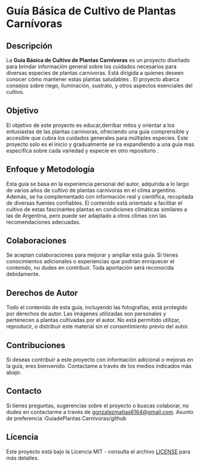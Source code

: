 # Guía Básica de Cultivo de Plantas Carnívoras

## Descripción

La **Guía Básica de Cultivo de Plantas Carnívoras** es un proyecto diseñado para brindar información general sobre los cuidados necesarios para diversas especies de plantas carnívoras. Está dirigida a quienes deseen conocer cómo mantener estas plantas saludables . El proyecto abarca consejos sobre riego, iluminación, sustrato, y otros aspectos esenciales del cultivo.

## Objetivo

El objetivo de este proyecto es educar,derribar mitos y orientar a los entusiastas de las plantas carnívoras, ofreciendo una guía comprensible y accesible que cubra los cuidados generales para múltiples especies.
Este proyecto solo es el inicio y gradualmente se ira expandiendo a una guia mas especifica sobre cada variedad y especie en otro repositorio .

## Enfoque y Metodología

Esta guía se basa en la experiencia personal del autor, adquirida a lo largo de varios años de cultivo de plantas carnívoras en el clima argentino. Además, se ha complementado con información real y científica, recopilada de diversas fuentes confiables. El contenido está orientado a facilitar el cultivo de estas fascinantes plantas en condiciones climáticas similares a las de Argentina, pero puede ser adaptado a otros climas con las recomendaciones adecuadas.

## Colaboraciones

Se aceptan colaboraciones para mejorar y ampliar esta guía. Si tienes conocimientos adicionales o experiencias que podrían enriquecer el contenido, no dudes en contribuir. Toda aportación será reconocida debidamente.

## Derechos de Autor

Todo el contenido de esta guía, incluyendo las fotografías, está protegido por derechos de autor. Las imágenes utilizadas son personales y pertenecen a plantas cultivadas por el autor. No está permitido utilizar, reproducir, o distribuir este material sin el consentimiento previo del autor.

## Contribuciones

Si deseas contribuir a este proyecto con información adicional o mejoras en la guía, eres bienvenido. Contactame a través de los medios indicados más abajo.

## Contacto

Si tienes preguntas, sugerencias sobre el proyecto o buscas colaborar, no dudes en contactarme a través de [gonzalezmatias6164@gmail.com](mailto:gonzalezmatias6164@gmail.com). Asunto de preferencia :GuiadePlantas Carnivoras/github

## Licencia

Este proyecto está bajo la Licencia MIT - consulta el archivo [LICENSE](LICENSE) para más detalles.

